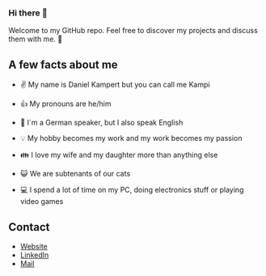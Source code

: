 ### Hi there 👋

Welcome to my GitHub repo. Feel free to discover my projects and discuss them with me. :raised_hands:

## A few facts about me

- :v: My name is Daniel Kampert but you can call me Kampi
  
- :thumbsup: My pronouns are he/him

- :blue_book: I´m a German speaker, but I also speak English

- :bulb: My hobby becomes my work and my work becomes my passion

- :family: I love my wife and my daughter more than anything else

- :smiley_cat: We are subtenants of our cats

- :computer: I spend a lot of time on my PC, doing electronics stuff or playing video games

## Contact
 - [Website](https://www.kampis-elektroecke.de/)
 - [LinkedIn](https://www.linkedin.com/in/daniel-kampert/)
 - [Mail](mailto:kontakt@daniel-kampert.de)
